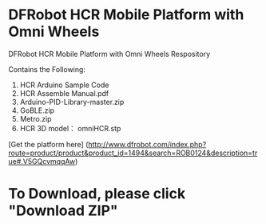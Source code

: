 # DFRobot HCR Mobile Platform with Omni Wheels

DFRobot HCR Mobile Platform with Omni Wheels Respository <br>

Contains the Following:

1. HCR Arduino Sample Code <br>
2. HCR Assemble Manual.pdf <br>
3. Arduino-PID-Library-master.zip <br>
4. GoBLE.zip <br>
5. Metro.zip <br>
6. HCR 3D model： omniHCR.stp <br>



[Get the platform here] (http://www.dfrobot.com/index.php?route=product/product&product_id=1494&search=ROB0124&description=true#.V5GQcvmqqAw)

# To Download, please click "Download ZIP"
